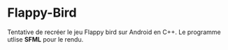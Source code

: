 # Flappy-Bird
Tentative de recréer le jeu Flappy bird sur Android en C++.
Le programme utlise <strong>SFML</strong> pour le rendu.
